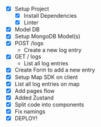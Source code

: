 -   [x] Setup Project
    -   [x] Install Dependencies
    -   [x] Linter
-   [x] Model DB
-   [x] Setup MongoDB Model(s)
-   [x] POST /logs
    -   Create a new log entry
-   [x] GET / logs
    -   List all log entries
-   [x] Create Form to add a new entry
-   [x] Setup Map SDK on client
-   [x] List all log entries on map
-   [x] Add pages flow
-   [x] Added Zustand
-   [x] Split code into components
-   [x] Fix namings
-   [x] DEPLOY!
